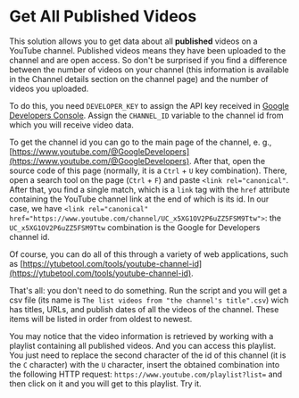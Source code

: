 # Get All Published Videos
This solution allows you to get data about all **published** videos on a YouTube channel. Published videos means they have been uploaded to the channel and are open access. So don't be surprised if you find a difference between the number of videos on your channel (this information is available in the Channel details section on the channel page) and the number of videos you uploaded.

To do this, you need `DEVELOPER_KEY` to assign the API key received in [Google Developers Console](https://console.cloud.google.com/apis/credentials). Assign the `CHANNEL_ID` variable to the channel id from which you will receive video data.

To get the channel id you can go to the main page of the channel, e. g., [https://www.youtube.com/@GoogleDevelopers](https://www.youtube.com/@GoogleDevelopers). After that, open the source code of this page (normally, it is a `Ctrl` + `U` key combination). There, open a search tool on the page (`Ctrl` + `F`) and paste `<link rel="canonical"`. After that, you find a single match, which is a `link` tag with the `href` attribute containing the YouTube channel link at the end of which is its id. In our case, we have `<link rel="canonical" href="https://www.youtube.com/channel/UC_x5XG1OV2P6uZZ5FSM9Ttw">`: the `UC_x5XG1OV2P6uZZ5FSM9Ttw` combination is the Google for Developers channel id.

Of course, you can do all of this through a variety of web applications, such as [https://ytubetool.com/tools/youtube-channel-id](https://ytubetool.com/tools/youtube-channel-id).

That's all: you don't need to do something. Run the script and you will get a csv file (its name is `The list videos from "the channel's title".csv`) wich has titles, URLs, and publish dates of all the videos of the channel. These items will be listed in order from oldest to newest.

You may notice that the video information is retrieved by working with a playlist containing all published videos. And you can access this playlist. You just need to replace the second character of the id of this channel (it is the `C` character) with the `U` character, insert the obtained combination into the following HTTP request: `https://www.youtube.com/playlist?list=` and then click on it and you will get to this playlist. Try it.
